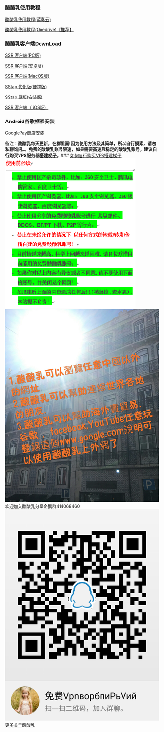 ### 酸酸乳使用教程
[酸酸乳使用教程(蓝奏云)](https://www.lanzous.com/b258733)

[酸酸乳使用教程(Onedrive)【推荐】](https://1drv.ms/f/s!AmWIHMwCirfbc415hslnRCrXp5s)

### 酸酸乳客户端DownLoad
[SSR 客户端(PC版)](http://dixssr.tk/Proxy/ShadowsocksR/Windows/ShadowsocksR-win-4.9.0.zip)

[SSR 客户端(安卓版)](http://dixssr.tk/Proxy/ShadowsocksR/Android/shadowsocksr-android-3.5.4.apk)

[SSR 客户端(MacOS版)](https://dlc.ssrshare.xyz/list/32584/)

[SStap 优化版(便携版)](https://dlc.ssrshare.xyz/sstap_Modified/)

[SStap 原版(安装版)](https://dlc.ssrshare.xyz/list/32586/)

[SSR 客户端（ iOS版）](https://www.lanzous.com/i131n6j)

### Android谷歌框架安装
[GooglePay商店安装](https://www.lanzous.com/b385143/)

备注：**酸酸乳每天更新，在群里面!因为使用方法及其简单，所以自行摸索，请勿私聊询问。。免费的酸酸乳账号限速，如果需要高速且稳定的酸酸乳账号，建议自行购买VPS服务器[搭建梯子](https://github.com/woshijiuge2018/-2/tree/master)。**### [如何自行购买VPS搭建梯子](https://github.com/woshijiuge2018/-2/tree/master)
![](https://github.com/woshijiuge2018/hello-world/blob/master/%E9%85%B8%E9%85%B8%E4%B9%B3%E4%BD%BF%E7%94%A8%E5%89%8D%E9%A1%BB%E7%9F%A5.png)
![](https://github.com/woshijiuge2018/hello-world/blob/master/%E9%85%B8%E9%85%B8%E4%B9%B3%E5%A6%82%E4%BD%95%E5%B8%A6%E4%BD%A0%E7%95%85%E6%B8%B8%E4%B8%96%E7%95%8C(1).jpg)
欢迎加入酸酸乳分享企鹅群414068460
![](https://github.com/woshijiuge2018/hello-world/blob/master/QQ%E5%9B%BE%E7%89%8720180922203818.png)
[更多关于酸酸乳](https://github.com/woshijiuge2018/-2/tree/master)


